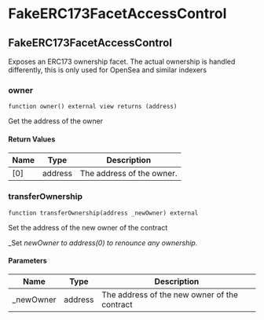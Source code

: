 # FakeERC173FacetAccessControl

## FakeERC173FacetAccessControl

Exposes an ERC173 ownership facet. The actual ownership is handled differently, this is only used for OpenSea and similar indexers

### owner

```solidity
function owner() external view returns (address)
```

Get the address of the owner

#### Return Values

| Name | Type | Description |
| ---- | ---- | ----------- |
| [0] | address | The address of the owner. |

### transferOwnership

```solidity
function transferOwnership(address _newOwner) external
```

Set the address of the new owner of the contract

_Set _newOwner to address(0) to renounce any ownership._

#### Parameters

| Name | Type | Description |
| ---- | ---- | ----------- |
| _newOwner | address | The address of the new owner of the contract |

